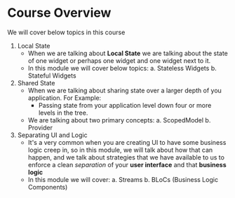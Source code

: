 # Course Overview

We will cover below topics in this course

1. Local State
    * When we are talking about **Local State** we are talking about the state of one widget or perhaps one widget and one widget next to it.
    * In this module we will cover below topics:
        a. Stateless Widgets
        b. Stateful Widgets
2. Shared State
    * When we are talking about sharing state over a larger depth of you application. For Example:
      * Passing state from your application level down four or more levels in the tree.
    * We are talking about two primary concepts:
    a. ScopedModel
    b. Provider
3. Separating UI and Logic
   * It's a very common when you are creating UI to have some business logic creep in, so in this module, we will talk about how that can happen, and we talk about strategies that we have available to us to enforce a clean *separation* of your **user interface** and that **business logic**
   * In this module we will cover:
    a. Streams
    b. BLoCs (Business Logic Components)  
